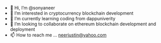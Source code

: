 - 👋 Hi, I’m @sonyaneer
- 👀 I’m interested in cryptocurrency blockchain development
- 🌱 I’m currently learning coding from dappuniverity 
- 💞️ I’m looking to collaborate on ethereum blockchain development and deployment
- 📫 How to reach me ... neerjustin@yahoo.com


<!---
sonyaneer/sonyaneer is a ✨ special ✨ repository because its `README.md` (this file) appears on your GitHub profile.
You can click the Preview link to take a look at your changes.
--->
